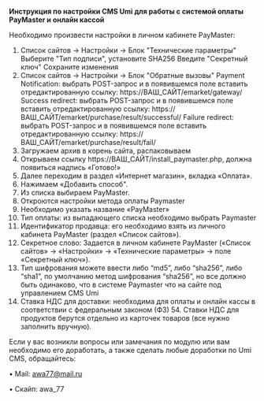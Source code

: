 **Инструкция по настройки CMS Umi для работы с системой оплаты PayMaster и онлайн кассой** 

Необходимо произвести настройки в личном кабинете PayMaster:
1.	 Список сайтов -> Настройки -> Блок "Технические параметры"
 Выберите "Тип подписи", установите SHA256
 Введите "Секретный ключ"
               Сохраните изменения
2.	 Список сайтов -> Настройки -> Блок "Обратные вызовы"
               Payment Notification: выбрать POST-запрос и в появившемся поле вставить отредактированную ссылку:
    https://ВАШ_САЙТ/emarket/gateway/
               Success redirect: выбрать POST-запрос и в появившемся поле вставить отредактированную ссылку:
    https://ВАШ_САЙТ/emarket/purchase/result/successful/
               Failure redirect: выбрать POST-запрос и в появившемся поле вставить отредактированную ссылку:
    https://ВАШ_САЙТ/emarket/purchase/result/fail/
1.	Загружаем архив в корень сайта, распаковываем
2.	Открываем ссылку https://ВАШ_САЙТ/install_paymaster.php, должна появиться надпись «Готово!»
3.	Далее переходим в раздел «Интернет магазин», вкладка «Оплата».
4.	Нажимаем «Добавить способ".
5.	Из списка выбираем PayMaster.
6.	Откроются настройки метода оплаты Paymaster  
7.	Необходимо указать название «PayMaster»
8.	Тип оплаты: из выпадающего списка необходимо выбрать Paymaster
9.	Идентификатор продавца: его необходимо взять из личного кабинета PayMaster (раздел «Список сайтов»).
10.	Секретное слово: Задается в личном кабинете PayMaster («Список сайтов» -> «Настройки» -> «Технические параметры» -> поле «Секретный ключ»).
11.	Тип шифрования можете ввести либо “md5”, либо “sha256”, либо “sha1”, по умолчанию метод шифрования “sha256”, но все должно быть одинаково, что в системе Paymaster что на сайте под управлением CMS Umi
12.	Ставка НДС для доставки: необходима для оплаты и онлайн кассы в соответствии с федеральным законом (ФЗ) 54. Ставки НДС для продуктов берутся отдельно из карточек товаров (все нужно заполнить вручную).

Если у вас возникли вопросы или замечания по модулю или вам необходимо его доработать, а также сделать любые доработки по Umi CMS, обращайтесь:

•	Mail: awa77@mail.ru

•	Скайп: awa_77